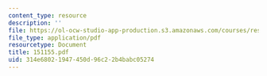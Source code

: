 ```yaml
---
content_type: resource
description: ''
file: https://ol-ocw-studio-app-production.s3.amazonaws.com/courses/res-12-000-evolution-of-physical-oceanography-spring-2007/314e68021947450d96c22b4babc05274_151155.pdf
file_type: application/pdf
resourcetype: Document
title: 151155.pdf
uid: 314e6802-1947-450d-96c2-2b4babc05274
---
```

